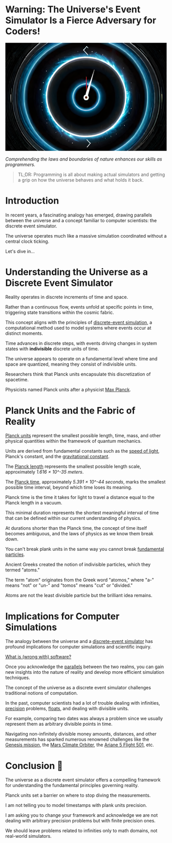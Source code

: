 # Warning: The Universe's Event Simulator Is a Fierce Adversary for Coders!
            
![Warning: The Universe's Event Simulator Is a Fierce Adversary for Coders!](Warning%20The%20Universe's%20Event%20Simulator%20Is%20a%20Fierce%20Adversary%20for%20Coders!.png)

*Comprehending the laws and boundaries of nature enhances our skills as programmers.*

> TL;DR: Programming is all about making actual simulators and getting a grip on how the universe behaves and what holds it back.

# Introduction

In recent years, a fascinating analogy has emerged, drawing parallels between the universe and a concept familiar to computer scientists: the discrete event simulator. 

The universe operates much like a massive simulation coordinated without a central clock ticking.

Let's dive in...

# Understanding the Universe as a Discrete Event Simulator

Reality operates in discrete increments of time and space. 

Rather than a continuous flow, events unfold at specific points in time, triggering state transitions within the cosmic fabric. 

This concept aligns with the principles of [discrete-event simulation](https://en.wikipedia.org/wiki/Discrete-event_simulation), a computational method used to model systems where events occur at distinct moments.

Time advances in discrete steps, with events driving changes in system states with **indivisible** discrete units of time.

The universe appears to operate on a fundamental level where time and space are quantized, meaning they consist of indivisible units. 

Researchers think that Planck units encapsulate this discretization of spacetime.

Physicists named Planck units after a physicist [Max Planck](https://en.wikipedia.org/wiki/Max_Planck).

# Planck Units and the Fabric of Reality

[Planck units](https://en.wikipedia.org/wiki/Planck_units) represent the smallest possible length, time, mass, and other physical quantities within the framework of quantum mechanics.

Units are derived from fundamental constants such as the [speed of light](https://en.wikipedia.org/wiki/Speed_of_light), Planck's constant, and the [gravitational constant](https://en.wikipedia.org/wiki/Gravitational_constant).

The [Planck length](https://en.wikipedia.org/wiki/Planck_units#Planck_length) represents the smallest possible length scale, approximately *1.616 × 10^-35 meters*.

The [Planck time](https://en.wikipedia.org/wiki/Planck_units#Planck_time), approximately *5.391 × 10^-44 seconds*, marks the smallest possible time interval, beyond which time loses its meaning.

Planck time is the time it takes for light to travel a distance equal to the Planck length in a vacuum.

This minimal duration represents the shortest meaningful interval of time that can be defined within our current understanding of physics.

At durations shorter than the Planck time, the concept of time itself becomes ambiguous, and the laws of physics as we know them break down. 

You can't break plank units in the same way you cannot break [fundamental particles](https://en.wikipedia.org/wiki/Elementary_particle).

Ancient Greeks created the notion of indivisible particles, which they termed "atoms."

The term "atom" originates from the Greek word "atomos," where "a-" means "not" or "un-" and "tomos" means "cut" or "divided." 

Atoms are not the least divisible particle but the brilliant idea remains.

# Implications for Computer Simulations

The analogy between the universe and a [discrete-event simulator](https://github.com/mcsee/Software-Design-Articles/tree/main/Articles/Theory/What%20is%20(wrong%20with)%20software/readme.md) has profound implications for computer simulations and scientific inquiry. 

[What is (wrong with) software?](https://github.com/mcsee/Software-Design-Articles/tree/main/Articles/Theory/What%20is%20(wrong%20with)%20software/readme.md)

Once you acknowledge the [parallels](https://github.com/mcsee/Software-Design-Articles/tree/main/Articles/Theory/The%20One%20and%20Only%20Software%20Design%20Principle/readme.md) between the two realms, you can gain new insights into the nature of reality and develop more efficient simulation techniques.

The concept of the universe as a discrete event simulator challenges traditional notions of computation.

In the past, computer scientists had a lot of trouble dealing with infinities, [precision](https://github.com/mcsee/Software-Design-Articles/tree/main/Articles/Code%20Smells/Code%20Smell%20108%20-%20Float%20Assertions/readme.md) problems, [floats](https://github.com/mcsee/Software-Design-Articles/tree/main/Articles/Code%20Smells/Code%20Smell%2071%20-%20Magic%20Floats%20Disguised%20as%20Decimals/readme.md), and dealing with divisible units.

For example, comparing two dates was always a problem since we usually represent them as arbitrary divisible points in time. 

Navigating non-infinitely divisible money amounts, distances, and other measurements has sparked numerous renowned challenges like the [Genesis mission](https://en.wikipedia.org/wiki/Genesis_(spacecraft)), the [Mars Climate Orbiter](https://en.wikipedia.org/wiki/Mars_Climate_Orbiter), the [Ariane 5 Flight 501](https://en.wikipedia.org/wiki/Ariane_5_Flight_501), etc.

# Conclusion 🏁

The universe as a discrete event simulator offers a compelling framework for understanding the fundamental principles governing reality. 

Planck units set a barrier on where to stop diving the measurements.

I am not telling you to model timestamps with plank units precision. 

I am asking you to change your framework and acknowledge we are not dealing with arbitrary precision problems but with finite precision ones.

We should leave problems related to infinities only to math domains, not real-world simulators.